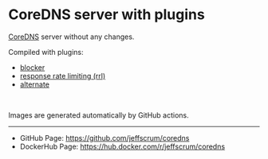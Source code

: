 # CoreDNS server with plugins 

[CoreDNS](https://github.com/coredns/coredns) server without any changes.

Compiled with plugins:
- [blocker](https://github.com/icyflame/blocker)
- [response rate limiting (rrl)](https://coredns.io/explugins/rrl)
- [alternate](https://coredns.io/explugins/alternate)

<br>
 
Images are generated automatically by GitHub actions.

----
- GitHub Page: https://github.com/jeffscrum/coredns
- DockerHub Page: https://hub.docker.com/r/jeffscrum/coredns
